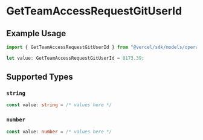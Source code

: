 # GetTeamAccessRequestGitUserId

## Example Usage

```typescript
import { GetTeamAccessRequestGitUserId } from "@vercel/sdk/models/operations";

let value: GetTeamAccessRequestGitUserId = 8173.39;
```

## Supported Types

### `string`

```typescript
const value: string = /* values here */
```

### `number`

```typescript
const value: number = /* values here */
```

